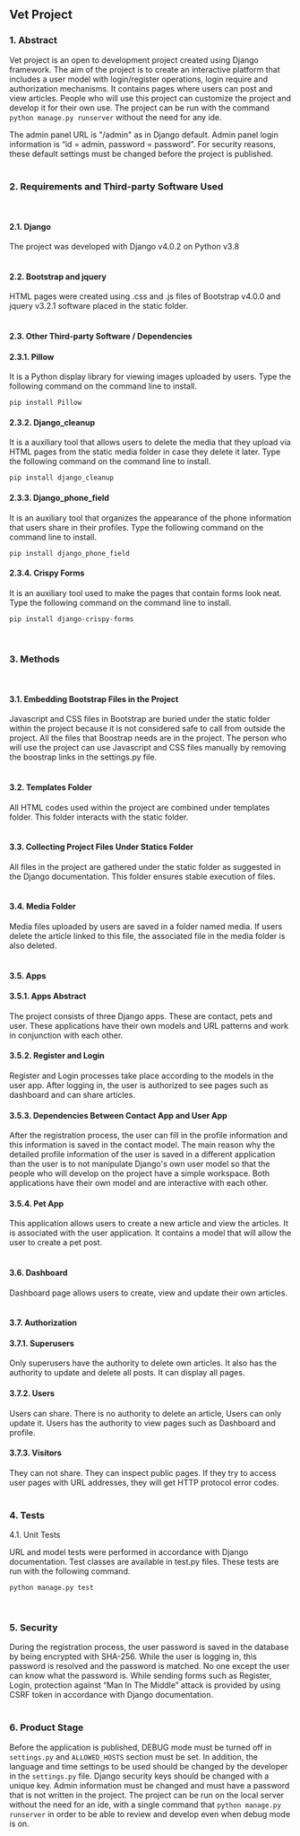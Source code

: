 ## Vet Project

### 1. Abstract

Vet project is an open to development project created using Django framework. The aim of the project is to create an interactive platform that includes a user model with login/register operations, login require and authorization mechanisms. It contains pages where users can post and view articles. 
People who will use this project can customize the project and develop it for their own use. 
The project can be run with the command `python manage.py runserver` without the need for any ide. 

The admin panel URL is "/admin" as in Django default. Admin panel login information is “id = admin, password = password”. For security reasons, these default settings must be changed before the project is published.
<br><br>

### 2. Requirements and Third-party Software Used 
<br>

#### 2.1. Django
The project was developed with Django v4.0.2 on Python v3.8
<br><br>

#### 2.2. Bootstrap and jquery
HTML pages were created using .css and .js files of Bootstrap v4.0.0 and jquery v3.2.1 software placed in the static folder. 
<br><br>

#### 2.3. Other Third-party Software / Dependencies


#### 2.3.1. Pillow

It is a Python display library for viewing images uploaded by users. 
Type the following command on the command line to install. 
<br>

`pip install Pillow`


#### 2.3.2. Django_cleanup

It is a auxiliary tool that allows users to delete the media that they upload via HTML pages from the static media folder in case they delete it later. 
Type the following command on the command line to install. 
<br>

`pip install django_cleanup`

#### 2.3.3. Django_phone_field

It is an auxiliary tool that organizes the appearance of the phone information that users share in their profiles. 
Type the following command on the command line to install. 
<br>

`pip install django_phone_field`

#### 2.3.4. Crispy Forms

It is an auxiliary tool used to make the pages that contain forms look neat. 
Type the following command on the command line to install. 
<br>

`pip install django-crispy-forms`

<br>

### 3. Methods
<br>

#### 3.1. Embedding Bootstrap Files in the Project 

Javascript and CSS files in Bootstrap are buried under the static folder within the project because it is not considered safe to call from outside the project. All the files that Boostrap needs are in the project.
The person who will use the project can use Javascript and CSS files manually by removing the boostrap links in the settings.py file.
<br><br>

#### 3.2. Templates Folder

All HTML codes used within the project are combined under templates folder. This folder interacts with the static folder.
<br><br>

#### 3.3. Collecting Project Files Under Statics Folder 

All files in the project are gathered under the static folder as suggested in the Django documentation. This folder ensures stable execution of files.
<br><br>

#### 3.4. Media Folder

Media files uploaded by users are saved in a folder named media. If users delete the article linked to this file, the associated file in the media folder is also deleted.
<br><br>

#### 3.5. Apps

#### 3.5.1. Apps Abstract

The project consists of three Django apps. These are contact, pets and user. These applications have their own models and URL patterns and work in conjunction with each other.

#### 3.5.2. Register and Login

Register and Login processes take place according to the models in the user app. After logging in, the user is authorized to see pages such as dashboard and can share articles.

#### 3.5.3. Dependencies Between Contact App and User App

After the registration process, the user can fill in the profile information and this information is saved in the contact model. The main reason why the detailed profile information of the user is saved in a different application than the user is to not manipulate Django's own user model so that the people who will develop on the project have a simple workspace. Both applications have their own model and are interactive with each other.

#### 3.5.4. Pet App

This application allows users to create a new article and view the articles. It is associated with the user application. It contains a model that will allow the user to create a pet post.
<br><br>

#### 3.6. Dashboard

Dashboard page allows users to create, view and update their own articles.
<br><br>

	
#### 3.7. Authorization

#### 3.7.1. Superusers

Only superusers have the authority to delete own articles. It also has the authority to update and delete all posts. It can display all pages.

#### 3.7.2. Users

Users can share. There is no authority to delete an article, Users can only update it. Users has the authority to view pages such as Dashboard and profile. 

#### 3.7.3. Visitors

They can not share. They can inspect public pages. If they try to access user pages with URL addresses, they will get HTTP protocol error codes.
<br><br>

### 4. Tests

4.1. Unit Tests

URL and model tests were performed in accordance with Django documentation. Test classes are available in test.py files. These tests are run with the following command.

`python manage.py test`

<br>

### 5. Security 

During the registration process, the user password is saved in the database by being encrypted with SHA-256. While the user is logging in, this password is resolved and the password is matched. No one except the user can know what the password is. While sending forms such as Register, Login, protection against “Man In The Middle” attack is provided by using CSRF token in accordance with Django documentation.
<br><br>

### 6. Product Stage 

Before the application is published, DEBUG mode must be turned off in `settings.py` and `ALLOWED_HOSTS` section must be set. In addition, the language and time settings to be used should be changed by the developer in the `settings.py` file.
Django security keys should be changed with a unique key.
Admin information must be changed and must have a password that is not written in the project.
The project can be run on the local server without the need for an ide, with a single command that `python manage.py runserver` in order to be able to review and develop even when debug mode is on.
<br><br>





	




